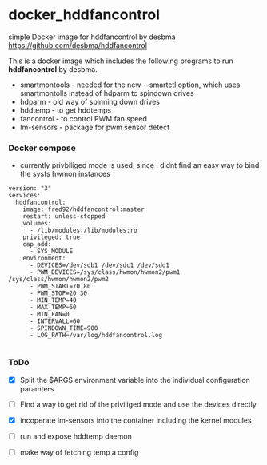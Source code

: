 # docker_hddfancontrol
simple Docker image for hddfancontrol by desbma
https://github.com/desbma/hddfancontrol

This is a docker image which includes the following programs to run **hddfancontrol** by desbma.
- smartmontools - needed for the new --smartctl option, which uses smartmontolls instead of hdparm to spindown drives
- hdparm - old way of spinning down drives
- hddtemp - to get hddtemps
- fancontrol - to control PWM fan speed
- lm-sensors - package for pwm sensor detect

### Docker compose
- currently privbiliged mode is used, since I didnt find an easy way to bind the sysfs hwmon instances 
```
version: "3"
services:
  hddfancontrol:
    image: fred92/hddfancontrol:master
    restart: unless-stopped
    volumes:
      - /lib/modules:/lib/modules:ro
    privileged: true
    cap_add:
      - SYS_MODULE
    environment:
      - DEVICES=/dev/sdb1 /dev/sdc1 /dev/sdd1
      - PWM_DEVICES=/sys/class/hwmon/hwmon2/pwm1 /sys/class/hwmon/hwmon2/pwm2
      - PWM_START=70 80
      - PWM_STOP=20 30
      - MIN_TEMP=40
      - MAX_TEMP=60
      - MIN_FAN=0
      - INTERVALL=60
      - SPINDOWN_TIME=900
      - LOG_PATH=/var/log/hddfancontrol.log
      
```

### ToDo
- [X] Split the $ARGS environment variable into the individual configuration paramters
- [ ] Find a way to get rid of the priviliged mode and use the devices directly
- [X] incoperate lm-sensors into the container including the kernel modules
- [ ] run and expose hddtemp daemon
- [ ] make way of fetching temp a config

